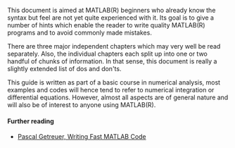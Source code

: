 This document is aimed at MATLAB(R) beginners who already know the syntax but feel are
not yet quite experienced with it. Its goal is to give a number of hints which enable
the reader to write quality MATLAB(R) programs and to avoid commonly made mistakes.

There are three major independent chapters which may very well be read separately. Also,
the individual chapters each split up into one or two handful of chunks of information.
In that sense, this document is really a slightly extended list of dos and don'ts.

This guide is written as part of a basic course in numerical analysis, most examples and
codes will hence tend to refer to numerical integration or differential equations.
However, almost all aspects are of general nature and will also be of interest to anyone
using MATLAB(R).


#### Further reading
 * [Pascal Getreuer, Writing Fast MATLAB Code](https://www.mathworks.com/matlabcentral/fileexchange/5685-writing-fast-matlab-code)
